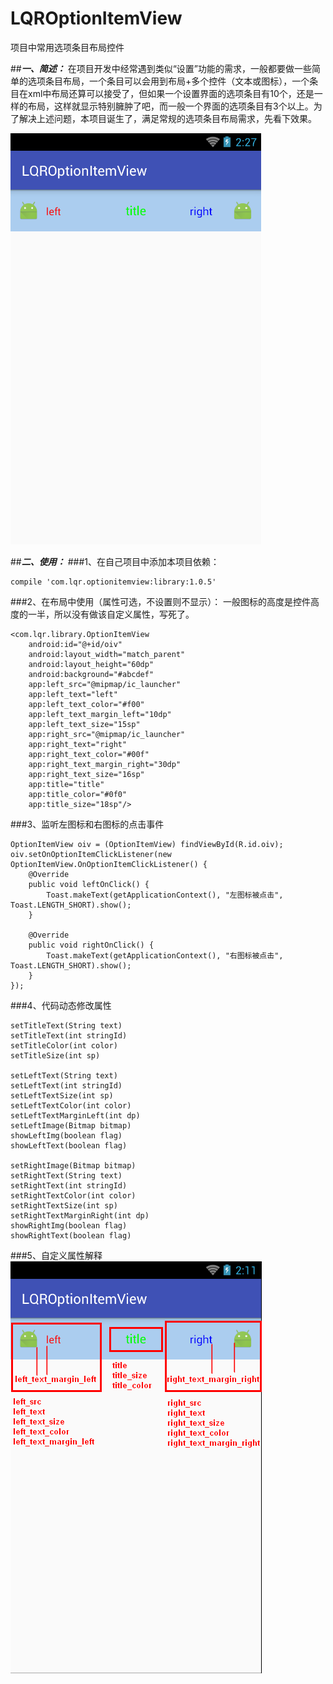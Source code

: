 # LQROptionItemView
项目中常用选项条目布局控件

##***一、简述：***
在项目开发中经常遇到类似“设置”功能的需求，一般都要做一些简单的选项条目布局，一个条目可以会用到布局+多个控件（文本或图标），一个条目在xml中布局还算可以接受了，但如果一个设置界面的选项条目有10个，还是一样的布局，这样就显示特别臃肿了吧，而一般一个界面的选项条目有3个以上。为了解决上述问题，本项目诞生了，满足常规的选项条目布局需求，先看下效果。

![image](screenshots/1.png)

##***二、使用：***
###1、在自己项目中添加本项目依赖：

	compile 'com.lqr.optionitemview:library:1.0.5'

###2、在布局中使用（属性可选，不设置则不显示）：
一般图标的高度是控件高度的一半，所以没有做该自定义属性，写死了。

	<com.lqr.library.OptionItemView
		android:id="@+id/oiv"
        android:layout_width="match_parent"
        android:layout_height="60dp"
        android:background="#abcdef"
        app:left_src="@mipmap/ic_launcher"
        app:left_text="left"
        app:left_text_color="#f00"
        app:left_text_margin_left="10dp"
        app:left_text_size="15sp"
        app:right_src="@mipmap/ic_launcher"
        app:right_text="right"
        app:right_text_color="#00f"
        app:right_text_margin_right="30dp"
        app:right_text_size="16sp"
        app:title="title"
        app:title_color="#0f0"
        app:title_size="18sp"/>

###3、监听左图标和右图标的点击事件

	OptionItemView oiv = (OptionItemView) findViewById(R.id.oiv);
    oiv.setOnOptionItemClickListener(new OptionItemView.OnOptionItemClickListener() {
        @Override
        public void leftOnClick() {
            Toast.makeText(getApplicationContext(), "左图标被点击", Toast.LENGTH_SHORT).show();
        }

        @Override
        public void rightOnClick() {
            Toast.makeText(getApplicationContext(), "右图标被点击", Toast.LENGTH_SHORT).show();
        }
    });

###4、代码动态修改属性

	setTitleText(String text)
	setTitleText(int stringId)
	setTitleColor(int color)
	setTitleSize(int sp)

	setLeftText(String text)
	setLeftText(int stringId)
	setLeftTextSize(int sp)
	setLeftTextColor(int color)
	setLeftTextMarginLeft(int dp)
	setLeftImage(Bitmap bitmap)
	showLeftImg(boolean flag)
	showLeftText(boolean flag)

	setRightImage(Bitmap bitmap)
	setRightText(String text)
	setRightText(int stringId)
	setRightTextColor(int color)
	setRightTextSize(int sp)
	setRightTextMarginRight(int dp)
	showRightImg(boolean flag)
	showRightText(boolean flag)

###5、自定义属性解释
![image](screenshots/2.png)